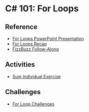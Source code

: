 # C# 101: For Loops

## Reference
- <a href="ForLoops.pptx" target="_blank">For Loops PowerPoint Presentation</a>
- [For Loops Recap](ForLoopRecap.md)
- [FizzBuzz Follow-Along](FizzBuzzFollowAlong.md)

## Activities
- [Sum Individual Exercise](SumIndividual.md)

## Challenges
- [For Loop Challenges](ForLoopChallenges.md)